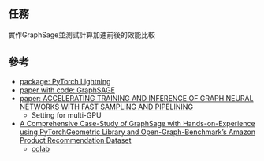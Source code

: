## 任務
實作GraphSage並測試計算加速前後的效能比較

## 參考
- [package: PyTorch Lightning](https://pytorch-lightning.readthedocs.io/en/latest/)
- [paper with code: GraphSAGE](https://paperswithcode.com/method/graphsage)
- [paper: ACCELERATING TRAINING AND INFERENCE OF GRAPH NEURAL NETWORKS WITH FAST SAMPLING AND PIPELINING](https://arxiv.org/pdf/2110.08450.pdf)
    - Setting for multi-GPU
- [A Comprehensive Case-Study of GraphSage with Hands-on-Experience using PyTorchGeometric Library and Open-Graph-Benchmark’s Amazon Product Recommendation Dataset](https://towardsdatascience.com/a-comprehensive-case-study-of-graphsage-algorithm-with-hands-on-experience-using-pytorchgeometric-6fc631ab1067)
    - [colab](https://colab.research.google.com/github/sachinsharma9780/interactive_tutorials/blob/master/notebooks/example_output/Comprehensive_GraphSage_Guide_with_PyTorchGeometric_Output.ipynb#scrollTo=PTvt6kQYnhXz)